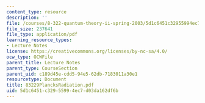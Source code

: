 ```yaml
---
content_type: resource
description: ''
file: /courses/8-322-quantum-theory-ii-spring-2003/5d1c6451c32955994ec7d03da162df6b_83229PlancksRadiation.pdf
file_size: 237641
file_type: application/pdf
learning_resource_types:
- Lecture Notes
license: https://creativecommons.org/licenses/by-nc-sa/4.0/
ocw_type: OCWFile
parent_title: Lecture Notes
parent_type: CourseSection
parent_uid: c189d45e-cdd5-94e5-62db-7183011a30e1
resourcetype: Document
title: 83229PlancksRadiation.pdf
uid: 5d1c6451-c329-5599-4ec7-d03da162df6b
---
```

